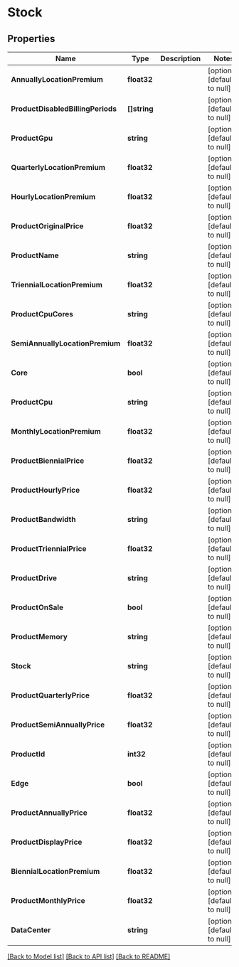 # Stock

## Properties
Name | Type | Description | Notes
------------ | ------------- | ------------- | -------------
**AnnuallyLocationPremium** | **float32** |  | [optional] [default to null]
**ProductDisabledBillingPeriods** | **[]string** |  | [optional] [default to null]
**ProductGpu** | **string** |  | [optional] [default to null]
**QuarterlyLocationPremium** | **float32** |  | [optional] [default to null]
**HourlyLocationPremium** | **float32** |  | [optional] [default to null]
**ProductOriginalPrice** | **float32** |  | [optional] [default to null]
**ProductName** | **string** |  | [optional] [default to null]
**TriennialLocationPremium** | **float32** |  | [optional] [default to null]
**ProductCpuCores** | **string** |  | [optional] [default to null]
**SemiAnnuallyLocationPremium** | **float32** |  | [optional] [default to null]
**Core** | **bool** |  | [optional] [default to null]
**ProductCpu** | **string** |  | [optional] [default to null]
**MonthlyLocationPremium** | **float32** |  | [optional] [default to null]
**ProductBiennialPrice** | **float32** |  | [optional] [default to null]
**ProductHourlyPrice** | **float32** |  | [optional] [default to null]
**ProductBandwidth** | **string** |  | [optional] [default to null]
**ProductTriennialPrice** | **float32** |  | [optional] [default to null]
**ProductDrive** | **string** |  | [optional] [default to null]
**ProductOnSale** | **bool** |  | [optional] [default to null]
**ProductMemory** | **string** |  | [optional] [default to null]
**Stock** | **string** |  | [optional] [default to null]
**ProductQuarterlyPrice** | **float32** |  | [optional] [default to null]
**ProductSemiAnnuallyPrice** | **float32** |  | [optional] [default to null]
**ProductId** | **int32** |  | [optional] [default to null]
**Edge** | **bool** |  | [optional] [default to null]
**ProductAnnuallyPrice** | **float32** |  | [optional] [default to null]
**ProductDisplayPrice** | **float32** |  | [optional] [default to null]
**BiennialLocationPremium** | **float32** |  | [optional] [default to null]
**ProductMonthlyPrice** | **float32** |  | [optional] [default to null]
**DataCenter** | **string** |  | [optional] [default to null]

[[Back to Model list]](../README.md#documentation-for-models) [[Back to API list]](../README.md#documentation-for-api-endpoints) [[Back to README]](../README.md)


